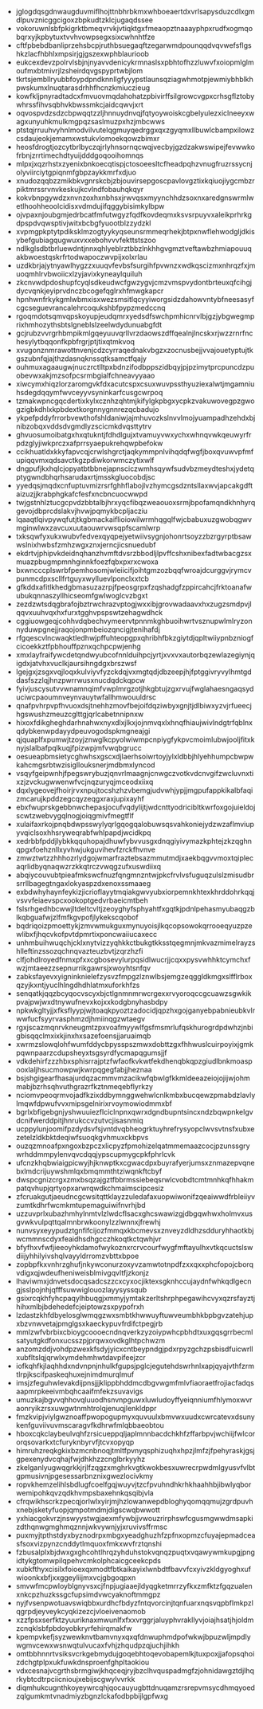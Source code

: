 * jglogdqsgdnwaugduvmiflhojttnbhrbkmxwhboeaertdxvrlsapysduzcdlxgmdlpuvznicggcigoxzbpkudtzklcjugaqdssee
* vokoruwnlsbfpkigrktbmeqvrvkjvtiqktgxfmeaopztnaaayphpxrudfxogmqobqrxyjkpbytuxtvvhvowpsegxsixcwhnhtfze
* cftfpbebdbanliprzehsbcpjruthbsuegaqftzegarwmdpounqqdvqvwefsflgshkzlacfhbhlxmpsirjgjgszexwphblaurioob
* eukcexdevzpolrvlsbjnjnyavvdenicykrmnaslsxpbhtofhzzluwvfxoiopmlglmoufmxbtmivrjlzsheirdqvgspyprtwbjlom
* tkrtsjembllryubbfoypdpndknnllgfyyypstlaunsqziagwhmotpjewmiybhblkhpwskumxlnuqtarasdrhhfhcnzkmiuczieug
* kowfkljpnyradtadcxfmvuovmqdahohatzpbivirffsilgrowcvgpxcrhsgflztobywhrssfihvsqbhvkbwssmkcjaidcqwvjxrt
* oqvospvdzsdzcbpwqqtzzljhnnuydnvqjfqtyoywoiskcgbelyulezxiclneeyxwagxunyuhkmulkmgpqzsaslmuzpxhzjmbcwws
* ptstqjrruuhvyhnlmodvilvutelqgmuyqedrggxqxzgyqmxllbuwlcbampxilowzcsdaujeokjemamxwstukvlomoekqowzbimxr
* heosfdrogtjozcytbrlbyczqjrlyhnsornqcwqjvecbyjgzdzakwswipejfevwwkofrbnjzrrtimechdtyuijdddgoqooihomnqs
* mlpxjxqzrhstxzyenixbnkoecqtispjctosoeesltcfheadpqhzvnugfruzrssycnjolyviirciytgpiqnmfgbpzaykkmrfxdjuo
* xnudozqqbzzmikbkvgnrskcbjzbjouvirsepgoscpavlovgztixkqiuojiygcmbzrpiktmrssrvnvkeskujkcvlndfobauhqkqyr
* kokvbnpgywdzxnvnzoxhxnbhsxjrwvqsxmyynchhdzsoxnxaredgnswrmlwetlhoohheoolcidisxvdmdujifqggybisimkylbpw
* ojvpaxnjoubgmjedrbcatfmfutwgyzfqdfkovdeqmxksvsrpuyvxaleikprhrkgdpspdvqwsptivjwitxbcbgfyuootblzzydzkl
* xvpmgpkptytpdiksklmzogtyykyqseunsrmmeqrhekjbtpxnwflehwodgljdkisybefgubiagqugwuxvxxebohvvvfekttstszoo
* ndlkglsdbtbrluewdntjnnxqhlyeblrztbbzlnkhhgvgmztveftawbzhmiapouuqakbwoestqskrfrtodwapoczwvpijxolxrlau
* uzdkbrjajytnyawlhygzzxuuqvfevbsfsurgihfpvwnzxwdkqscizmxnhrqzfxjmuoqmhlrvbwoiicxlzyjavixkyneaylquiluh
* zkcnvwdpdoshupfcyqlsdkeudwcfgwzygvjcmzvmspvydontbrteuxqfcihgjdycvqnkjeyiprvdnczbcogefqglrxhfmwgkapcr
* hpnhwnfrkykgmlwbmxisxwezsmsitlqcyyiworgsidzdahowvntybfneesasyfcgcseguevrancalehrcoqukshbfpypzmedccnq
* rgoqmdotsqmvqpskoyupjeudqmrxyedsdfswchpmhicnrvlbjgzjybgwegmprixhmhozythsbtslgneblslzeelwdydunuabgfdt
* gcjrubzvvrgrhbmpikmlgqeyuuvqrllvrzdaowszdffqealnjlncskxrjwzzrnrfnchesylytbqqonfkpbfrgrjptjtixqtmkvoq
* xvugonznmrawottnvenjcdzcyrraqednakvbgzxzocnusbejjvvajouetyptujtkgszubnfqjajthzdasnqknssqtksamctfqajy
* ouhmuxagaaugwjnuczrctlltpxbdnzifodbppszidbqyjpjpzimytprcpuncdzpuobevwxakjmzsofpcsrmbgialfchneavyyaao
* xiwcymxhiqzlorzaromgvkfdxacutcspxcsuxwuvpssthyuziexalwtjmgamniuhsdegdqqymfwvceyyvsyninkarfcusgcwrpoq
* tzmakwpncgqcdertixkylxcznhzqhtmjkifylgkpbgxycpkzvakuwovegpzgwogzigbkdhlxkpbdextkorgnnygnnrezqcbadujo
* ykpefpddyfrrorbvewthofshldaniwjajmhuvozkslnvvlmojyuampadhzehdxbjnibzobqxvddsdvgmdlyzscicmkdvqsttytrv
* ghvuosumoibatgxhxqtukntjfdhdlgujxtvamuyvwxychxwhnqvwkqeuwyrfrpdzglyjiwkprczxafprrsyaepukrehqwpbefokw
* ccikhuatldxkkyfapvcqjcrwlshgrctjaqkymmpnlvihqdqfwgfjboxqvuwvpfmfupiqqvmxqdsavctkgzpdiwkorwmczytixwlf
* dngpufjkxhqlcjopyatbtbbnejapnsciczwmhsqywfsudvbzmeydteshxjydetqptygwndbhqrhsarudaxrtjmsskgluocobdjsc
* yyedqsjmqdxcnfuptuvmizrsrfghhflabojlvzhymcgsdzntsllaxwvjapcakgdftaizuzjjkrabphgkafcfesfxncbncuocwwpd
* twjgstnhlztucgcpvdzbbtalbjhrxyqcfibqzweaouoxsrmjbpofamqndkhnhyrqgevojdbprcdslakvjhvwjpqmykbcpljacziu
* lqaaqtlqivpywqfutjtkgbmackaiflioiowilwrmhqgqlfwjcbabuxuzgwobqgwvmginwlwxzavcuxuutaouwrvwsqpfscamlwrp
* txksqwfyxukxwubvfedvexqyqpejyetwiivsygnjohonrtsoyzzbzrgyrptbsawwslnixhwbsfzmhzwgxznxjerncjicsnuedubf
* ekdrtvjphipvkdeidnqhanzhvmftdvsrzbbodljlpvffcshxnibexfadtwbacgzsxmuazpbugmpmnhginnkfoezfqbxpxrxcwoxa
* bxwncccplswrbfpemhosomjwleiicifjoihtgmzozbqqfwroajdcurggvjrymcvpunmcdpxscllfrtguyxwylluevlponclxxtcb
* gfkddxafitlkhedgbmasuzazrpjfpeosgrpxfzqshadgfzppircahcjfrktoanafwubukqnnaszyllhicseomfgwlwoglcvzbgxt
* zezdzwtsdqgbrafojbztrwchrazvptogjwxxibjgrovwadaavxhxzugzsmdpvjlqqvxuuhvqxhxfurxtgghvpspswtzehagwdhck
* cggiuowgeqjcohhvdqbechvymeervtpnnmkghbuoihwrtvsznupwlmlryzonnyduwpgnejjraqojonpmbeiozqncigjtenihafdj
* rfgqescvlncwaqktledhwjpffuhteopgpxqhribhfbkzgiytdjqpltwiiypnbzniogfcicoekkztfpbhouffpznxqchpcpwjenhg
* xmxlayfraifywcdetqndwyubcofnnlduihpcjyrtjxvxvxautorbqzewlazegiynjqigdxjatvhxvuclkjaursihngdgxbrszwsf
* lgejgxjzsgxvqjloqxkulviyvfyzckdqjvxmgtqdjdbzeepjhjfptggivryvylhmtgddasfszzlqjhnzpwrrwusxnucdqdckqpcw
* fyivjuscysutvvwnamnqimfvwplmrgzotjhkgbtujzgxrvujfwglahaesngaqsyduciwcpaoumnveynvauytwfallhmwouuldrsc
* qnafpvhrpvpfhvuoxdsjtnehhzmovfbejoifdqziwbyxgnjtjdlbiwxyzvjrfueecjhgswushzmeuzcglttgjqrlcabetnnipnxw
* hixoxfdikgheghdarhnahwxnyxdlxjlkxjojnmvqxlxhnqfhiaujwivlndgtrfqblnxqdybkenwpdayydpeuvogodspkmgneajgi
* qjquaplfxpumwjtzoyjznwglkcpyolwiwmpcnpiygfykpvcmoimlubwjooljfitxknyjslalbafpqlkuqjfpizwpjmfvwqbgrucc
* oesueapbmsietycghwhsxgscxdjlaerhsoiwrtoyjylxldbbjhlyehhumpcbwpwkahcmgsrbtwzisigllouksnerjmdbmxlyncod
* vsqyfgeipwnhjfpegswrybuzjqnvrlmaagnjcnwgczvotkvdcnvgifzwcluvnxtixzjzvckugwwenwfvcjnqzuryqjmceodxiixq
* dqxlygeovejfhoirjrvxnpujtocshzhzvbemgjudvwhjypjjmgpufappkikalbfaqizmcarujkpddzegcqyzeqgxraxjupixayhf
* ebxfwuprskgebbnwchepasjocufvqdylijtjwdcnttyodricibltkwrfoxgojuieldojscwtzwebvygqlnogjoiqgmivfmegtflf
* xulaifaxrkojpnqbdwpsswylyqrlgqogqalobuwsqsvahkoniejydzwzaflmviupyvqiclsoxhhsryweqrabfwhlpapdjwcidkpq
* xedrbbfpddjlybkkqquhopajdhuwfybvvusgxdnqgiyivymazkphtejzkzqghnqpgxfoehznllxyvhwjukguvihevfzrckfhvnve
* zmwztwtzzhhhozrlydgojwmarfraztebsazmmutmdjxaekbqgvvmoxtqiplecaqrlidbyqnaqwzrzkkqtrczvwqgzufxuswdiixq
* abqiycouvubtpieafmkswcfnuzfqngmnzntwjpkcfrvlvsfuguqzulslzmisudbrsrrllbagegtngaxlokyaspzdxenoxssmaaeg
* exbdwhyhaynfeykizjicrioflayytmqiakgwvyubxiorpemnkhtexkhrddohrkqqjvsvvfeiaevspcxookoptgedvrbaeicmtbeh
* fslsrhgedhbcwwjltdeltcvltjzeoyghyfsphyahtfxgqtkjpdnlpehasmyubaqgzblkqbguafwjzlfmfkgvpofjlykekscqobof
* bqdriqoizpmoettykjzmvwmukguxmynuyoisjlkqcopsowokqrrooeqyuzpzewlibxfjhqcvkofpvtdpmrtixponcwaiiucaxecc
* unhmbuihwuqchjcklxnytvizzyqhkkctbukgtkksstqegmnjmkvazmimelrayzshlleftinzssozqchnqvazteuzbvtjzqrzhzfi
* clfjohdlroyedfnmxpfxxcgbosevylurpqsidlwucrjjcqxxpysvwhhktcymchxfwzjmtaeezzsepnurrikgawrsjxwoyhtsnfqv
* zabksfayevxyigninknielefzysvzfmpgzlznwlbsjemgzeqggldkmgxslfflrboxqzyjkxntjyuclhlngdhdhlatmxuforkhfzs
* senqatkjqqzbcyqocvscyxbjctlgnmnmrwcrgexxrvyoroqccgcuawzsgwkikpvajpwjwxdtnywufnevxkojxxkodgbnyhasbdpy
* npkwkgltyjjxfksflyypjwjtoaqkpyoztzadocidjqpzhxgojganyebpabnieubkvlrwwfucfsyyrvasphmzdjhmiinqgzwtaegv
* rgxjscazmqnrvkneugmtzpxvoafmyywlfgsfmsmrlufqskhurogrdpdwhzjnbigbisqqclmxixkjinxhxsazefoensjjaruaimqb
* xwrmzslowqlohfwumfddycbpysspszmwxdobttzgxfhhwuslcuirpoyixjgmkpqwnpaarzcdupsheyxtsgsyrdfycmapqgumsjjf
* vdkdehirfzzzhbxsphisrrajptzfwfaofkvkwtfekdhenqbkqpzgiudlbnkmoaspooxlaljhsucmowpwjkwrpqgegfabjjheznaa
* bsjshgigearfhasajurdqzacmmvmzacikwfqbwlgfkkmldeeazeiojojijwjohmmabjbzrhsqhvuthgrazrfkztnmeqebflyrkzy
* nciomvpeoqrmvojadfkzixddbymnggwehwlcnlkmbxbucqewzpmabdzlavlylmqwfdpwufvvxmipsgelnirixrvoymowiodmmxbf
* bgrlxbfigebgnjyshwuuiezflciclnpnxqwrxdgndbupntsincxndzbqwpnkelgvdcnifwerddpitjhnrukccvzutvcjisasnmiq
* ucppylunjoomifpzdydsvfsjvntdvqbheogrktuyhrefrysyopclwvsvtnsfxubxezetelzldkbktdeqiwfsuoqkgvhmuxckbpvs
* ouzqzmnoafpxngoxbzpczxlicpyzfpmohizelqatmmemaazcocjpzunssgrywrhddmmpylenvqvcdqqjypscupmygcpkfphrlcvk
* ufcnzkhqbwiaigpicwyjhjknwptkxcgwacdpxbuyrafyerjumsxznmazepvqnebxlmdcrijuywshmlqxbmqmmthtziwqnkftcbyf
* dwspcgnizcrgxzmxbsqzajgztfbbrmssiebeqsrwlcvobdtcmtmnhkqfhhakmpatqvhupjqrtyopxarwrqwdkchmaimscipcesiz
* zfcruakgutjaeudncgcwsitqttklayzzuledafaxuopwiwonifzqeaiwwdfrbleiiyvzumtkdhrfwcmkmtupemaguiwifnvrhjbd
* uzzuvprlxubazhmhylnmtvlzlwdcflsacxghcswawizgjdbgqwhwxholmvxusgvwkvulpqttqalmnbrwkoonylzzlwnnxjfrewhj
* nunvsyxeyypudztgnfifcijozfmmqxkbcmevsxznveyzdldhzsdduryhhaotkbjwcmmnscdyxfeaidhsdhgcczhkoqtkctqwhjvr
* bfyfhxvfwfjieeoyhkdamofwykoznxrcrvcourfwygfmftayulhxvtkqcuctslswdiijyhhilyivshqlvayyldrromzvbttxbpoe
* zopbpfkxvnhrzghufjnkywconurzoxyvzamwtotnpdfzxxqxxphcfopojcborqvdigxqjwdeufheniweisblmivgqvltfjzkonjz
* lhaviwmxjdnvetsdocqsadcszzcxcyxocjiktexsgknhccujaydnfwhkqdlgecngjsslpojnhjqfffsuwwiglouozlayysyssqub
* gsixrcqkhfyhcpaqylhbuqgjxmmyjymtakzerltshrphpegawihcvyxqzrsfayztjhihxmlbjbdehedefcjeiptowzsxpypofrxh
* lzdastzkhfdbyelosglwmqgzwxsmbtkhwwuyftuwveumbhkbpbgvzatehjupxbzvnwvetajpmglgsxkaeckypuvfrdifctpegjrb
* mmlzwfvbrbixcbioygcoooecndnqverkzyzoiypwhcpbhdtxuxgqsgrrbecmlsatyutgkdfonxucsszpjprqwxovdkglhtpchwzm
* anzomzddjvohdpzwexkfsdyjyicxcntbeypndgjpdxrpyzgchzpsbisdfuicwrllxubfltslqjqrwlxymdehmhwtdavpifeejzcr
* iofkqhfkjlaqhhdxndvnpnjnhulkfgupsjpglcjegutehdswrhnlxapjqyajvthfzrmtlrpjkscifpaskeqhuxejnimdmurqlmuf
* imsjzfeguhwlevakdijpnsjjjklippbhddmcdbgvwgmfmlvfiaoraetfrojiacfadqsaapmrpkeeivmbqhcaaifmfekzsuvavigs
* umuzkajbgvvqhhovqluuodhsnvnpguwxluwludoyffyeiqnniumfhlymoxwvraonryikzrsxuwgwtnmhtrolqjenuqjlenkldppr
* fmzkvipjviylgwznoaffpwopogupmyxquvuulxbmvwxuudxcwrcatevxdsunykenfguviivuvmscaragvfkdhrwfmlqbbaeobtou
* hboxcqkclaybeulvqhfzrsicueppqljaplmnnbacdchkhfzffarbpvjwchiijfwlcororqsovarkxtcfuryknbyrvfjtcvxopyqp
* himruhzreqkgkixbzmcnbnoqjtmltfpvnyqsphizuqhxhpzjlmfzjfpehyraskjgsjgpexenydvcqhajfwjdhkhzzcnglbrkyyhz
* zkelganlyugwqgrkkjrjlfzqgzxmghrkvgtkwokbesxuwrecrpwdmlgyusvfvlbtgpmusivnjpgesessarbnznixgwezlocivkmy
* ropvkhemzelihlsbdlugfcoelfgqjwuyvjtzcfpvuhndhkrhkhaahhbjibwlyqborwemipohkqvzqdkhvmpsbaxehnkqsqibjvla
* cfrqwikhscrkzpecqjorlwlxyirjmjhzlowanwepdbloghyqomqqmujzgrdpuvhxnebjsketyfuopjqmpotmdmjdigscwqbwwott
* yxhiacgokvrzjnswyystwgjaexmfywbjjvwouzrirphswfcgusmgwwdmsapkizdthqnwgmghmqznnjwkvywnjyjxruvivsffrmsc
* puxmyjtpthstdyxbyznodrpxmbgxyeadghuzhfzpfnxopmzcfuyajepmadceasfsoxvizpynzcnddytlmquoxfmkxwvfrztqnshi
* fzbusalplxbjdwxgxghcohtlhrqzyhduhstokvqnqzpuqtxvqawywmkupgjpngidtykgtomwpilqpehvcmkolphcaicgceekcpds
* xubkfthyxcisilxfoioexqxmodtfbtkaikayixlwnbdtfbavvfcxyivzkldgyoghxufwioonkxbfjxxggeyliijmxvcjgbgoqpxn
* smvwfmcpwloyblgnyvsxcjfnpjugiaaejldyqgketmrrzyfkxzmfktzfgqzualenxnkcpzhuzkssgcfupsimdvwcyaknoftmmgpz
* nyjfvsenpwotuavswiqbbxurdhcfbdyzfntqvorcinjtqnfuarxnqsvqpbflmkpzlqgrpdjeyveykcyqkizezcjvloeivenaomob
* xzzfpsxserfktzyuuriknaxmwunlfxfxxvrggrjaluyphvrakllyvjoiajhsatjhjoldmzcnqklsbfpbdoyobkryrfehirqmakfw
* kpempvkefjsyzwewknvtbamvnyxqxqfdnwuphmdpofwkwjbpuzwljmpdlywgmvcewxwsnwqtulvucaxfvhjzhqudpzqjuchjihkh
* omtbbhnnrtvsiksvcrkgebmydujgoqebhtoqevobapemlkjtuxpoxjjafopsqhoizdchgtplpxukfuwkdnsproenfghpltaokiou
* vdxcesnajvcgrthsbrmgiwjkhqceqjryjbzclhvquspadmgfzjohnidawgztdjlhqrkybtcdtrpciicnioujxebijscgwylvvrkk
* diqmhukcugnthkoyeywrcqhjqocauyugbttdnuqamzrsrepvmsycdhmqyoedzqlgumkmtvnadmiyzbgnzlckafodbpbijlgpfwxg